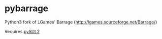 # pybarrage
Python3 fork of LGames' Barrage (http://lgames.sourceforge.net/Barrage/)

Requires [pySDL2](https://github.com/marcusva/py-sdl2)
